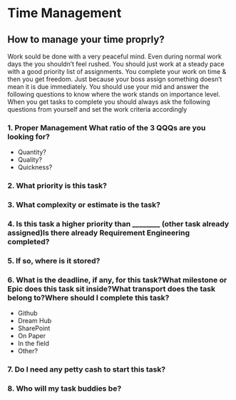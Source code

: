 # Time Management 

## How to manage your time proprly?
Work sould be done with a very peaceful mind. Even during normal work days the you shouldn’t feel rushed. You should just work at a steady pace with a good priority list
of assignments. 
You complete your work on time & then you get freedom.
Just because your boss assign something doesn’t mean it is due immediately. You should use your mid and answer the following questions to know where the work stands on importance level.
When you get tasks to complete you should always ask the following questions from yourself and set the work criteria accordingly

### 1. Proper Management What ratio of the 3 QQQs are you looking for?
* Quantity?
* Quality?
* Quickness?

### 2. What priority is this task?
### 3. What complexity or estimate is the task?
### 4. Is this task a higher priority than ________ (other task already assigned)Is there already Requirement Engineering completed?
### 5. If so, where is it stored?
### 6. What is the deadline, if any, for this task?What milestone or Epic does this task sit inside?What transport does the task belong to?Where should I complete this task?
* Github
* Dream Hub
* SharePoint
* On Paper
* In the field
* Other?
### 7. Do I need any petty cash to start this task?
### 8. Who will my task buddies be? 


